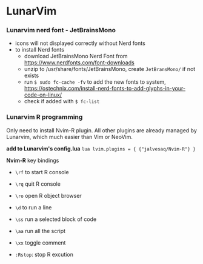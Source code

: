 # LunarVim


### Lunarvim nerd font - JetBrainsMono

- icons will not displayed correctly without Nerd fonts
- to install Nerd fonts
    - download JetBrainsMono Nerd Font from https://www.nerdfonts.com/font-downloads
    - unzip to /usr/share/fonts/JetBrainsMono, create `JetBransMono/` if not exists
    - run `$ sudo fc-cache -fv` to add the new fonts to system, https://ostechnix.com/install-nerd-fonts-to-add-glyphs-in-your-code-on-linux/
    - check if added with `$ fc-list`

### Lunarvim R programming
Only need to install Nvim-R plugin. All other plugins are already managed by Lunarvim, which much easier than Vim or NeoVim.

**add to Lunarvim's config.lua** 
    ```lua
    lvim.plugins = {
        {"jalvesaq/Nvim-R"}
    }
    ```
    
**Nvim-R** key bindings

- `\rf` to start R console

- `\rq` quit R console

- `\ro` open R object browser

- `\d` to run a line

- `\ss` run a selected block of code

- `\aa` run all the script

- `\xx` toggle comment

- `:Rstop`: stop R excution

